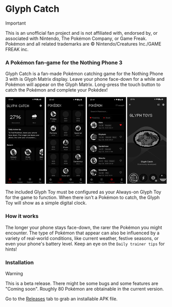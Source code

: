 # Glyph Catch

> [!IMPORTANT]
> This is an unofficial fan project and is not affiliated with, endorsed by, or associated with Nintendo, The Pokémon Company, or Game Freak. Pokémon and all related trademarks are © Nintendo/Creatures Inc./GAME FREAK inc.

### A Pokémon fan-game for the Nothing Phone 3

Glyph Catch is a fan-made Pokémon catching game for the Nothing Phone 3 with is Glyph Matrix display. Leave your phone face-down for a while and Pokémon will appear on the Glyph Matrix. Long-press the touch button to catch the Pokémon and complete your Pokédex!

![Screenshots: home screen, Pokédex screen, caught Pokémon screen, Glyph Toy screen](/visual.png)

The included Glyph Toy must be configured as your Always-on Glyph Toy for the game to function. When there isn't a Pokémon to catch, the Glyph Toy will show as a simple digital clock.

### How it works

The longer your phone stays face-down, the rarer the Pokémon you might encounter. The type of Pokémon that appear can also be influenced by a variety of real-world conditions, like current weather, festive seasons, or even your phone's battery level. Keep an eye on the `Daily trainer tips` for hints!

### Installation

> [!WARNING]
> This is a beta release. There might be some bugs and some features are "Coming soon".
> Roughly 80 Pokémon are obtainable in the current version.

Go to the [Releases](https://github.com/equalparts/glyph-catch/releases) tab to grab an installable APK file.
